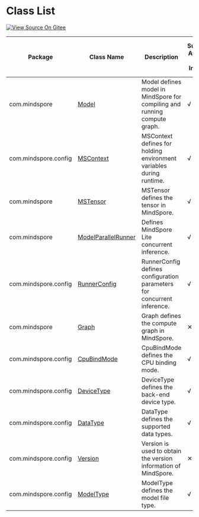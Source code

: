 # Class List

[![View Source On Gitee](https://mindspore-website.obs.cn-north-4.myhuaweicloud.com/website-images/br_base/resource/_static/logo_source_en.svg)](https://gitee.com/mindspore/docs/blob/br_base/docs/lite/api/source_en/api_java/class_list.md)

| Package                   | Class Name | Description                                              | Supported At Cloud-side Inference | Supported At Device-side Inference |
| ------------------------- | ------------------------------------------------------------ | ------------------------------------------------------------ |--------|--------|
| com.mindspore        | [Model](https://www.mindspore.cn/lite/api/en/br_base/api_java/model.html) | Model defines model in MindSpore for compiling and running compute graph.  | √      | √      |
| com.mindspore.config | [MSContext](https://www.mindspore.cn/lite/api/en/br_base/api_java/mscontext.html) | MSContext defines for holding environment variables during runtime.                         | √      | √      |
| com.mindspore        | [MSTensor](https://www.mindspore.cn/lite/api/en/br_base/api_java/mstensor.html) | MSTensor defines the tensor in MindSpore.          | √      | √      |
| com.mindspore        | [ModelParallelRunner](https://www.mindspore.cn/lite/api/en/br_base/api_java/model_parallel_runner.html) | Defines MindSpore Lite concurrent inference.            | √      | ✕      |
| com.mindspore.config   | [RunnerConfig](https://www.mindspore.cn/lite/api/en/br_base/api_java/runner_config.html) | RunnerConfig defines configuration parameters for concurrent inference.             | √      | ✕      |
| com.mindspore        | [Graph](https://www.mindspore.cn/lite/api/en/br_base/api_java/graph.html) | Graph defines the compute graph in MindSpore.           | ✕      | √      |
| com.mindspore.config | [CpuBindMode](https://gitee.com/mindspore/mindspore/blob/br_base/mindspore/lite/java/src/main/java/com/mindspore/config/CpuBindMode.java) | CpuBindMode defines the CPU binding mode.                                | √      | √      |
| com.mindspore.config | [DeviceType](https://gitee.com/mindspore/mindspore/blob/br_base/mindspore/lite/java/src/main/java/com/mindspore/config/DeviceType.java) | DeviceType defines the back-end device type.                                | √      | √      |
| com.mindspore.config  | [DataType](https://gitee.com/mindspore/mindspore/blob/br_base/mindspore/lite/java/src/main/java/com/mindspore/config/DataType.java) | DataType defines the supported data types.                             | √      | √      |
| com.mindspore.config   | [Version](https://gitee.com/mindspore/mindspore/blob/br_base/mindspore/lite/java/src/main/java/com/mindspore/config/Version.java) | Version is used to obtain the version information of MindSpore.                    | ✕      | √      |
| com.mindspore.config   | [ModelType](https://gitee.com/mindspore/mindspore/blob/br_base/mindspore/lite/java/src/main/java/com/mindspore/config/ModelType.java) | ModelType defines the model file type.                  | √      | √      |
